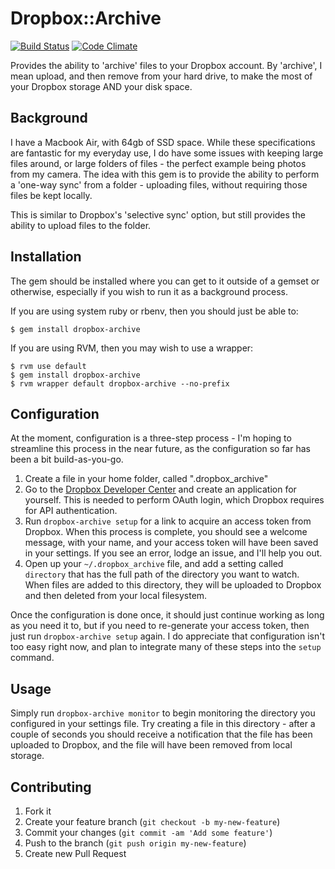 # Dropbox::Archive

[![Build Status](https://travis-ci.org/joshmcarthur/dropbox-archive.png?branch=master)](https://travis-ci.org/joshmcarthur/dropbox-archive) [![Code Climate](https://codeclimate.com/github/joshmcarthur/dropbox-archive.png)](https://codeclimate.com/github/joshmcarthur/dropbox-archive)

Provides the ability to 'archive' files to your Dropbox account. By 'archive', I mean upload, and then remove from your hard drive, to make the most of your Dropbox storage AND your disk space.

## Background

I have a Macbook Air, with 64gb of SSD space. While these specifications are fantastic for my everyday use, I do have some issues with keeping large files around, or large folders of files - the perfect example being photos from my camera. The idea with this gem is to provide the ability to perform a 'one-way sync' from a folder - uploading files, without requiring those files be kept locally.

This is similar to Dropbox's 'selective sync' option, but still provides the ability to upload files to the folder.


## Installation

The gem should be installed where you can get to it outside of a gemset or otherwise, especially if you wish to run it as a background process.

If you are using system ruby or rbenv, then you should just be able to:

	$ gem install dropbox-archive

If you are using RVM, then you may wish to use a wrapper:

	$ rvm use default
	$ gem install dropbox-archive
	$ rvm wrapper default dropbox-archive --no-prefix

    
## Configuration

At the moment, configuration is a three-step process - I'm hoping to streamline this process in the near future, as the configuration so far has been a bit build-as-you-go.

1. Create a file in your home folder, called ".dropbox_archive"
2. Go to the [Dropbox Developer Center](https://dropbox.com/developers/apps) and create an application for yourself. This is needed to perform OAuth login, which Dropbox requires for API authentication.
3. Run `dropbox-archive setup` for a link to acquire an access token from Dropbox. When this process is complete, you should see a welcome message, with your name, and your access token will have been saved in your settings. If you see an error, lodge an issue, and I'll help you out.
4. Open up your `~/.dropbox_archive` file, and add a setting called `directory` that has the full path of the directory you want to watch. When files are added to this directory, they will be uploaded to Dropbox and then deleted from your local filesystem. 

Once the configuration is done once, it should just continue working as long as you need it to, but if you need to re-generate your access token, then just run `dropbox-archive setup` again. I do appreciate that configuration isn't too easy right now, and plan to integrate many of these steps into the `setup` command.


## Usage

Simply run `dropbox-archive monitor` to begin monitoring the directory you configured in your settings file. Try creating a file in this directory - after a couple of seconds you should receive a notification that the file has been uploaded to Dropbox, and the file will have been removed from local storage.


## Contributing

1. Fork it
2. Create your feature branch (`git checkout -b my-new-feature`)
3. Commit your changes (`git commit -am 'Add some feature'`)
4. Push to the branch (`git push origin my-new-feature`)
5. Create new Pull Request
